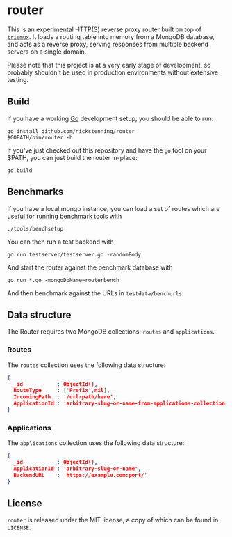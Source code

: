 router
======

This is an experimental HTTP(S) reverse proxy router built on top of
[`triemux`][tm]. It loads a routing table into memory from a MongoDB database,
and acts as a reverse proxy, serving responses from multiple backend servers on
a single domain.

Please note that this project is at a very early stage of development, so
probably shouldn't be used in production environments without extensive testing.

[tm]: https://github.com/nickstenning/router/tree/master/triemux

Build
-----

If you have a working [Go][go] development setup, you should be able to run:

    go install github.com/nickstenning/router
    $GOPATH/bin/router -h

If you've just checked out this repository and have the `go` tool on your $PATH,
you can just build the router in-place:

    go build

[go]: http://golang.org

Benchmarks
----------

If you have a local mongo instance, you can load a set of routes which are
useful for running benchmark tools with

    ./tools/benchsetup

You can then run a test backend with

    go run testserver/testserver.go -randomBody

And start the router against the benchmark database with

    go run *.go -mongoDbName=routerbench

And then benchmark against the URLs in `testdata/benchurls`.

Data structure
-----------------

The Router requires two MongoDB collections: `routes` and `applications`.

### Routes

The `routes` collection uses the following data structure:

```json
{
  _id           : ObjectId(),
  RouteType     : ['Prefix',nil],
  IncomingPath  : '/url-path/here',
  ApplicationId : 'arbitrary-slug-or-name-from-applications-collection'
}
```

### Applications

The `applications` collection uses the following data structure:

```json
{
  _id           : ObjectId(),
  ApplicationId : 'arbitrary-slug-or-name',
  BackendURL    : 'https://example.com:port/'
}
```

License
-------

`router` is released under the MIT license, a copy of which can be found in
`LICENSE`.
